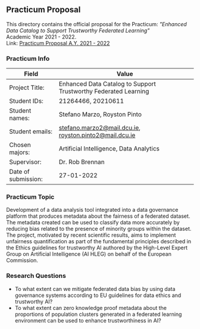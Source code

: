 ## Practicum Proposal
This directory contains the official proposal for the Practicum: _"Enhanced Data Catalog to Support Trustworthy Federated Learning"_   
Academic Year 2021 - 2022.  
Link: [Practicum Proposal A.Y. 2021 - 2022](https://gitlab.computing.dcu.ie/marzos2/2022-mcm-An-Enhanced-Data-Catalog-to-Support-Trustworthy-Federated-Learning/-/blob/da1bf1061d758d52de042f1ca519f0f1a2448266/docs/proposal/2021-22-Practicum-Proposal-Form.pdf)  
### Practicum Info

| Field               | Value                                                           |
| ------------------- | --------------------------------------------------------------- |
| Project Title:      | Enhanced Data Catalog to Support Trustworthy Federated Learning |
| Student IDs:        | 21264466, 20210611                                              |
| Student names:      | Stefano Marzo, Royston Pinto                                    |
| Student emails:     | stefano.marzo2@mail.dcu.ie, royston.pinto2@mail.dcu.ie          |
| Chosen majors:      | Artificial Intelligence, Data Analytics                         |
| Supervisor:         | Dr. Rob Brennan                                                 |
| Date of submission: | 27-01-2022                                                      |

### Practicum Topic
Development of a data analysis tool integrated into a data governance platform that produces metadata about the fairness of a federated dataset. The metadata created can be used to classify data more accurately by reducing bias related to the presence of minority groups within the dataset. The project, motivated by recent scientific results, aims to implement unfairness quantification as part of the fundamental principles described in the Ethics guidelines for trustworthy AI authored by the High-Level Expert Group on Artificial Intelligence (AI HLEG) on behalf of the European Commission.
### Research Questions
- To what extent can we mitigate federated data bias by using data governance systems according to EU guidelines for data ethics and trustworthy AI?
- To what extent can zero knowledge proof metadata about the proportions of population clusters generated in a federated learning environment can be used to enhance trustworthiness in AI?


